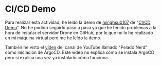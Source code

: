 # CI/CD Demo
Para realizar esta actividad, he leido la demo de [minghsu0107](https://github.com/minghsu0107) de "[CI/CD Demo](https://github.com/minghsu0107/cicd-demo)". No he podido seguirlo paso a paso ya que he tenido problemas a la hora de instalar el servidor Drone en GitHub, por lo que no lo he realizado en mi máquina virtual pero me he leído la demo.

También he visto el [vídeo](https://www.youtube.com/watch?v=e6Wmu77HoV8&ab_channel=PeladoNerd) del canal de YouTube llamado "Pelado Nerd" como iniciación de ArgoCD. Este vídeo no explica cómo se instala ArgoCD pero sí explica una vez ya instalado cómo funciona.
